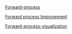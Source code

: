 [Forward-process](https://github.com/andysingal/CV_public/blob/main/stable-diffusion/Notebooks/Forward-process.ipynb)

[Forward process Improvement](https://github.com/andysingal/CV_public/blob/main/stable-diffusion/Notebooks/Forward-process-improvements.ipynb)

[Forward-process-visualization](https://github.com/andysingal/CV_public/blob/main/stable-diffusion/Notebooks/Forward-process-visualization.ipynb)
